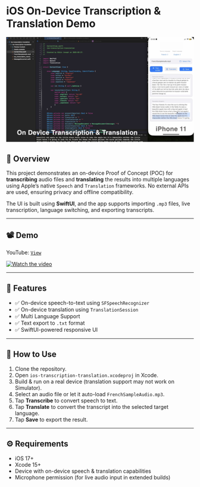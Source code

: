 # iOS On-Device Transcription & Translation Demo

![Banner](./screenshot.jpg)

## 🎯 Overview

This project demonstrates an on-device Proof of Concept (POC) for **transcribing** audio files and **translating** the results into multiple languages using Apple’s native `Speech` and `Translation` frameworks. No external APIs are used, ensuring privacy and offline compatibility.

The UI is built using **SwiftUI**, and the app supports importing `.mp3` files, live transcription, language switching, and exporting transcripts.

---

## 📽 Demo
YouTube: [`View`](https://youtu.be/KNnbuL3pf-A)

[![Watch the video](https://img.youtube.com/vi/KNnbuL3pf-A/hqdefault.jpg)](https://www.youtube.com/watch?v=KNnbuL3pf-A)




---

## 🧠 Features

- ✅ On-device speech-to-text using `SFSpeechRecognizer`
- ✅ On-device translation using `TranslationSession`
- ✅ Multi Language Support
- ✅ Text export to `.txt` format
- ✅ SwiftUI-powered responsive UI

---

## 🧪 How to Use

1. Clone the repository.
2. Open `ios-transcription-translation.xcodeproj` in Xcode.
3. Build & run on a real device (translation support may not work on Simulator).
4. Select an audio file or let it auto-load `FrenchSampleAudio.mp3`.
5. Tap **Transcribe** to convert speech to text.
6. Tap **Translate** to convert the transcript into the selected target language.
7. Tap **Save** to export the result.

---
## ⚙ Requirements

- iOS 17+
- Xcode 15+
- Device with on-device speech & translation capabilities
- Microphone permission (for live audio input in extended builds)
